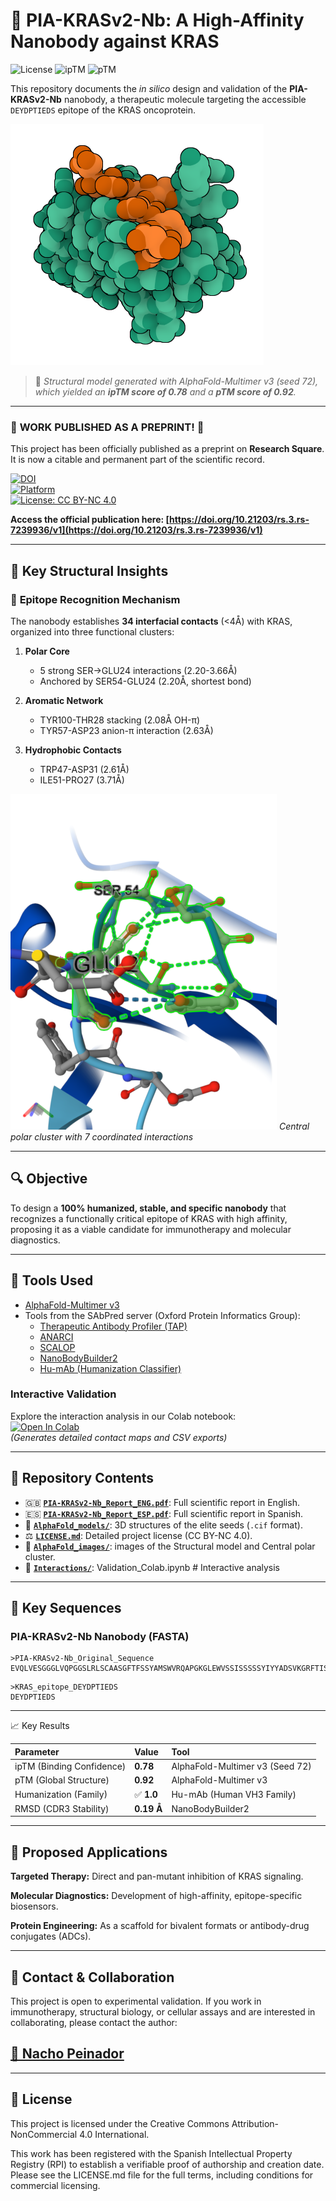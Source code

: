 # 🧬 PIA-KRASv2-Nb: A High-Affinity Nanobody against KRAS

![License](https://img.shields.io/badge/License-CC%20BY--NC%204.0-lightgrey.svg)
![ipTM](https://img.shields.io/badge/ipTM-0.78-blue)
![pTM](https://img.shields.io/badge/pTM-0.92-blue)

This repository documents the *in silico* design and validation of the **PIA-KRASv2-Nb** nanobody, a therapeutic molecule targeting the accessible `DEYDPTIEDS` epitope of the KRAS oncoprotein.

![3D Model of PIA-KRASv2-Nb (Seed 72)](./AlphaFold_images/PIAvsKRAS_s72.png)

> 📌 *Structural model generated with AlphaFold-Multimer v3 (seed 72), which yielded an **ipTM score of 0.78** and a **pTM score of 0.92**.*

---

### 📣 **WORK PUBLISHED AS A PREPRINT!** 📣

This project has been officially published as a preprint on **Research Square**. It is now a citable and permanent part of the scientific record.

[![DOI](https://img.shields.io/badge/DOI-10.21203/rs.3.rs--7239936/v1-blue)](https://doi.org/10.21203/rs.3.rs-7239936/v1)  
[![Platform](https://img.shields.io/badge/Preprint-Research_Square-brightgreen)](https://www.researchsquare.com/article/rs-7239936/v1)  
[![License: CC BY-NC 4.0](https://img.shields.io/badge/License-CC_BY--NC_4.0-lightgrey)](https://creativecommons.org/licenses/by-nc/4.0/)

**Access the official publication here: [https://doi.org/10.21203/rs.3.rs-7239936/v1](https://doi.org/10.21203/rs.3.rs-7239936/v1)**

---


## 🔬 Key Structural Insights

### 🎯 **Epitope Recognition Mechanism**
The nanobody establishes **34 interfacial contacts** (<4Å) with KRAS, organized into three functional clusters:

1. **Polar Core**  
   - 5 strong SER→GLU24 interactions (2.20-3.66Å)  
   - Anchored by SER54-GLU24 (2.20Å, shortest bond)

2. **Aromatic Network**  
   - TYR100-THR28 stacking (2.08Å OH-π)  
   - TYR57-ASP23 anion-π interaction (2.63Å)

3. **Hydrophobic Contacts**  
   - TRP47-ASP31 (2.61Å)  
   - ILE51-PRO27 (3.71Å)

![Central Interaction Cluster](./AlphaFold_images/Cluster_central_7residuos.png)
*Central polar cluster with 7 coordinated interactions*

---



## 🔍 Objective

To design a **100% humanized, stable, and specific nanobody** that recognizes a functionally critical epitope of KRAS with high affinity, proposing it as a viable candidate for immunotherapy and molecular diagnostics.

---

## 🔧 Tools Used

- [AlphaFold-Multimer v3](https://alphafoldserver.com/)
- Tools from the SAbPred server (Oxford Protein Informatics Group):
  - [Therapeutic Antibody Profiler (TAP)](https://opig.stats.ox.ac.uk/webapps/sabdab-sabpred/sabpred/tap)
  - [ANARCI](https://opig.stats.ox.ac.uk/webapps/sabdab-sabpred/sabpred/anarci)
  - [SCALOP](https://opig.stats.ox.ac.uk/webapps/sabdab-sabpred/sabpred/scalop)
  - [NanoBodyBuilder2](https://opig.stats.ox.ac.uk/webapps/sabdab-sabpred/sabpred/nanobodybuilder2)
  - [Hu-mAb (Humanization Classifier)](https://opig.stats.ox.ac.uk/webapps/sabdab-sabpred/sabpred/humab)

### Interactive Validation
Explore the interaction analysis in our Colab notebook:  
[![Open In Colab](https://colab.research.google.com/assets/colab-badge.svg)](https://colab.research.google.com/drive/1qyyJtn2fAQABQcl6zN6a3IkVf89yknDh?usp=sharing)  
*(Generates detailed contact maps and CSV exports)*

---

## 📂 Repository Contents
- 🇬🇧 [**`PIA-KRASv2-Nb_Report_ENG.pdf`**](./PIA-KRASv2-Nb_Report_ENG.pdf): Full scientific report in English.
- 🇪🇸 [**`PIA-KRASv2-Nb_Report_ESP.pdf`**](./PIA-KRASv2-Nb_Report_ESP.pdf): Full scientific report in Spanish.
- 📁 [**`AlphaFold_models/`**](./AlphaFold_models/): 3D structures of the elite seeds (`.cif` format).
- ⚖️ [**`LICENSE.md`**](./LICENSE.md): Detailed project license (CC BY-NC 4.0).
- 📁 [**`AlphaFold_images/`**](./AlphaFold_images/): images of the Structural model and Central polar cluster.
- 📁 [**`Interactions/`**](./Interactions/): Validation_Colab.ipynb # Interactive analysis

---

## 📌 Key Sequences

### PIA-KRASv2-Nb Nanobody (FASTA)
```
>PIA-KRASv2-Nb_Original_Sequence
EVQLVESGGGLVQPGGSLRLSCAASGFTFSSYAMSWVRQAPGKGLEWVSSISSSSSYIYYADSVKGRFTISRDNSKNTLYLQMNSLRAEDTAVYYCARDYYYGMDVWGQGTTVTVSSDIQ
```

```
>KRAS_epitope_DEYDPTIEDS
DEYDPTIEDS
```

---

📈 Key Results

| Parameter                   | Value      | Tool                            |
| :-----------------------    | :--------- | :------------------------------ |
| ipTM (Binding Confidence)   | **0.78**   | AlphaFold-Multimer v3 (Seed 72) |
| pTM (Global Structure)      | **0.92**   | AlphaFold-Multimer v3           |
| Humanization (Family)       | ✅ **1.0** | Hu-mAb (Human VH3 Family)       |
| RMSD (CDR3 Stability)       | **0.19 Å** | NanoBodyBuilder2                |

---

## 🧪 Proposed Applications

**Targeted Therapy:** Direct and pan-mutant inhibition of KRAS signaling.

**Molecular Diagnostics:** Development of high-affinity, epitope-specific biosensors.

**Protein Engineering:** As a scaffold for bivalent formats or antibody-drug conjugates (ADCs).

---

## 🤝 Contact & Collaboration
This project is open to experimental validation. If you work in immunotherapy, structural biology, or cellular assays and are interested in collaborating, please contact the author:

## [📧 Nacho Peinador](mailto:joseignacio.peinador@gmail.com)

---

## 📄 License
This project is licensed under the Creative Commons Attribution-NonCommercial 4.0 International.

This work has been registered with the Spanish Intellectual Property Registry (RPI) to establish a verifiable proof of authorship and creation date. Please see the LICENSE.md file for the full terms, including conditions for commercial licensing.
